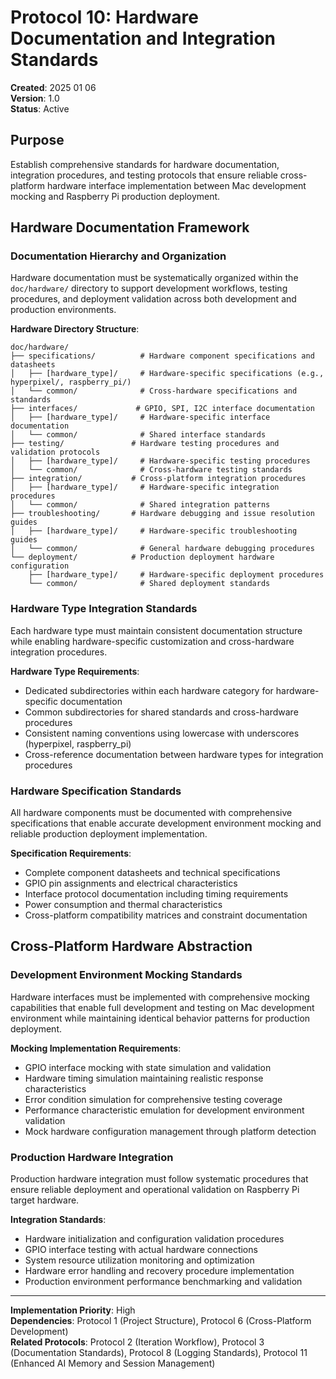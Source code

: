 # Protocol 10: Hardware Documentation and Integration Standards

**Created**: 2025 01 06  
**Version**: 1.0  
**Status**: Active  

## Purpose

Establish comprehensive standards for hardware documentation, integration procedures, and testing protocols that ensure reliable cross-platform hardware interface implementation between Mac development mocking and Raspberry Pi production deployment.

## Hardware Documentation Framework

### Documentation Hierarchy and Organization
Hardware documentation must be systematically organized within the `doc/hardware/` directory to support development workflows, testing procedures, and deployment validation across both development and production environments.

**Hardware Directory Structure**:
```
doc/hardware/
├── specifications/          # Hardware component specifications and datasheets
│   ├── [hardware_type]/     # Hardware-specific specifications (e.g., hyperpixel/, raspberry_pi/)
│   └── common/              # Cross-hardware specifications and standards
├── interfaces/             # GPIO, SPI, I2C interface documentation
│   ├── [hardware_type]/     # Hardware-specific interface documentation
│   └── common/              # Shared interface standards
├── testing/               # Hardware testing procedures and validation protocols
│   ├── [hardware_type]/     # Hardware-specific testing procedures
│   └── common/              # Cross-hardware testing standards
├── integration/           # Cross-platform integration procedures
│   ├── [hardware_type]/     # Hardware-specific integration procedures
│   └── common/              # Shared integration patterns
├── troubleshooting/       # Hardware debugging and issue resolution guides
│   ├── [hardware_type]/     # Hardware-specific troubleshooting guides
│   └── common/              # General hardware debugging procedures
└── deployment/            # Production deployment hardware configuration
    ├── [hardware_type]/     # Hardware-specific deployment procedures
    └── common/              # Shared deployment standards
```

### Hardware Type Integration Standards
Each hardware type must maintain consistent documentation structure while enabling hardware-specific customization and cross-hardware integration procedures.

**Hardware Type Requirements**:
- Dedicated subdirectories within each hardware category for hardware-specific documentation
- Common subdirectories for shared standards and cross-hardware procedures
- Consistent naming conventions using lowercase with underscores (hyperpixel, raspberry_pi)
- Cross-reference documentation between hardware types for integration procedures

### Hardware Specification Standards
All hardware components must be documented with comprehensive specifications that enable accurate development environment mocking and reliable production deployment implementation.

**Specification Requirements**:
- Complete component datasheets and technical specifications
- GPIO pin assignments and electrical characteristics
- Interface protocol documentation including timing requirements
- Power consumption and thermal characteristics
- Cross-platform compatibility matrices and constraint documentation

## Cross-Platform Hardware Abstraction

### Development Environment Mocking Standards
Hardware interfaces must be implemented with comprehensive mocking capabilities that enable full development and testing on Mac development environment while maintaining identical behavior patterns for production deployment.

**Mocking Implementation Requirements**:
- GPIO interface mocking with state simulation and validation
- Hardware timing simulation maintaining realistic response characteristics
- Error condition simulation for comprehensive testing coverage
- Performance characteristic emulation for development environment validation
- Mock hardware configuration management through platform detection

### Production Hardware Integration
Production hardware integration must follow systematic procedures that ensure reliable deployment and operational validation on Raspberry Pi target hardware.

**Integration Standards**:
- Hardware initialization and configuration validation procedures
- GPIO interface testing with actual hardware connections
- System resource utilization monitoring and optimization
- Hardware error handling and recovery procedure implementation
- Production environment performance benchmarking and validation

---

**Implementation Priority**: High  
**Dependencies**: Protocol 1 (Project Structure), Protocol 6 (Cross-Platform Development)  
**Related Protocols**: Protocol 2 (Iteration Workflow), Protocol 3 (Documentation Standards), Protocol 8 (Logging Standards), Protocol 11 (Enhanced AI Memory and Session Management)
